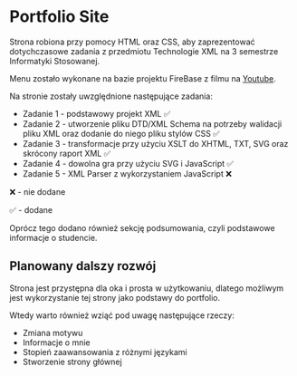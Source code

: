# Portfolio Site
Strona robiona przy pomocy HTML oraz CSS, aby zaprezentować dotychczasowe zadania z przedmiotu Technologie XML na 3 semestrze Informatyki Stosowanej. 

Menu zostało wykonane na bazie projektu FireBase z filmu na [Youtube](https://youtu.be/biOMz4puGt8).

Na stronie zostały uwzględnione następujące zadania:
- Zadanie 1 - podstawowy projekt XML ✅
- Zadanie 2 - utworzenie pliku DTD/XML Schema na potrzeby walidacji pliku XML oraz dodanie do niego pliku stylów CSS ✅
- Zadanie 3 - transformacje przy użyciu XSLT do XHTML, TXT, SVG oraz skrócony raport XML ✅
- Zadanie 4 - dowolna gra przy użyciu SVG i JavaScript ✅
- Zadanie 5 - XML Parser z wykorzystaniem JavaScript ❌

❌ - nie dodane

✅ - dodane

Oprócz tego dodano również sekcję podsumowania, czyli podstawowe informacje o studencie.

## Planowany dalszy rozwój
Strona jest przystępna dla oka i prosta w użytkowaniu, dlatego możliwym jest wykorzystanie tej strony jako podstawy do portfolio.

Wtedy warto również wziąć pod uwagę następujące rzeczy:
- Zmiana motywu
- Informacje o mnie
- Stopień zaawansowania z różnymi językami
- Stworzenie strony głównej
